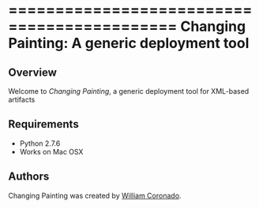 ============================================
Changing Painting: A generic deployment tool
============================================

Overview
--------
Welcome to *Changing Painting*, a generic deployment tool for XML-based artifacts

Requirements
------------

* Python 2.7.6
* Works on Mac OSX

Authors
-------
Changing Painting was created by [William Coronado](https://github.com/wcorona).
